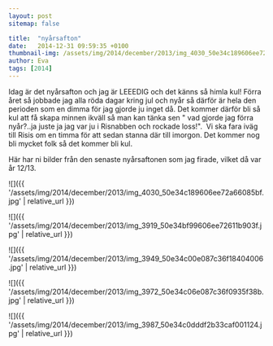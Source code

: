 ```yaml
---
layout: post
sitemap: false

title:  "nyårsafton"
date:   2014-12-31 09:59:35 +0100
thumbnail-img: /assets/img/2014/december/2013/img_4030_50e34c189606ee72a66085bf.jpg
author: Eva
tags: [2014]
---
```








Idag är det nyårsafton och jag är LEEEDIG och det känns så himla kul! Förra året så jobbade jag alla röda dagar kring jul och nyår så därför är hela den perioden som en dimma för jag gjorde ju inget då. Det kommer därför bli så kul att få skapa minnen ikväll så man kan tänka sen " vad gjorde jag förra nyår?..ja juste ja jag var ju i Risnabben och rockade loss!".  Vi ska fara iväg till Risis om en timma för att sedan stanna där till imorgon. Det kommer nog bli mycket folk så det kommer bli kul. 

Här har ni bilder från den senaste nyårsaftonen som jag firade, vilket då var år 12/13.

![]({{ '/assets/img/2014/december/2013/img_4030_50e34c189606ee72a66085bf.jpg'  | relative_url }})

![]({{ '/assets/img/2014/december/2013/img_3919_50e34bf99606ee72611b903f.jpg'  | relative_url }})

![]({{ '/assets/img/2014/december/2013/img_3949_50e34c00e087c36f18404006.jpg'  | relative_url }})

![]({{ '/assets/img/2014/december/2013/img_3972_50e34c06e087c36f0935f38b.jpg'  | relative_url }})

![]({{ '/assets/img/2014/december/2013/img_3987_50e34c0dddf2b33caf001124.jpg'  | relative_url }})

